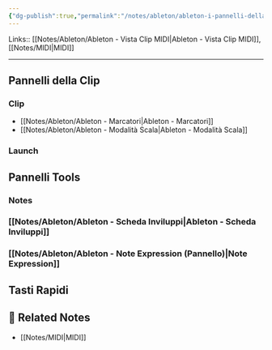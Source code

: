 ```yaml
---
{"dg-publish":true,"permalink":"/notes/ableton/ableton-i-pannelli-della-vista-clip-midi/","tags":["type/note"]}
---
```


Links::  [[Notes/Ableton/Ableton - Vista Clip MIDI\|Ableton - Vista Clip MIDI]], [[Notes/MIDI\|MIDI]]

---

## Pannelli della Clip
### Clip

- [[Notes/Ableton/Ableton - Marcatori\|Ableton - Marcatori]]
- [[Notes/Ableton/Ableton - Modalità Scala\|Ableton - Modalità Scala]]

### Launch


## Pannelli Tools

### Notes


### [[Notes/Ableton/Ableton - Scheda Inviluppi\|Ableton - Scheda Inviluppi]]


### [[Notes/Ableton/Ableton - Note Expression (Pannello)\|Note Expression]]



## Tasti Rapidi



## 🔗 Related Notes

- [[Notes/MIDI\|MIDI]]